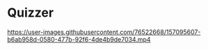 # Quizzer
https://user-images.githubusercontent.com/76522668/157095607-b6ab958d-0580-477b-92f6-4de4b9de7034.mp4

